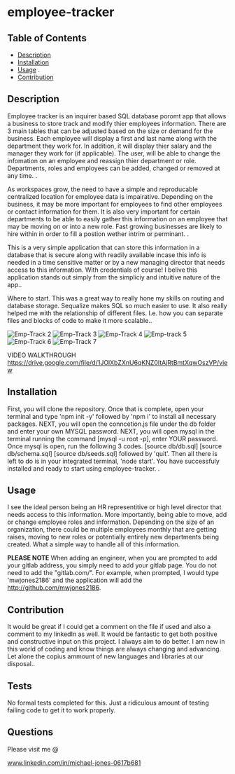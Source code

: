 # employee-tracker

## Table of Contents

  * [Description](#description)
  * [Installation](#installation)
  * [Usage](#usage)
  .
  * [Contribution](#contribution)


 ## Description 

  Employee tracker is an inquirer based SQL database poromt app that allows a business to store track and modify thier employees information. There are 3 main tables that can be adjusted based on the size or demand for the business. Each employee will display a first and last name along with the department they work for. In addition, it will display thier salary and the manager they work for (if applicable). The user, will be able to change the infomation on an employee and reassign thier department or role. Departments, roles and employees can be added, changed or removed at any time. .

  As workspaces grow, the need to have a simple and reproducable centralized location for employee data is impairative. Depending on the business, it may be more important for employees to find other employees or contact information for them. It is also very important for certain departments to be able to easily gather this information on an employee that may be moving on or into a new role. Fast growing businesses are likely to hire within in order to fill a postion wether intrim or perminant. .

  This is a very simple application that can store this information in a database that is secure along with readily available incase this info is needed in a time sensitive matter or by a new managing director that needs access to this information. With credentials of course!  I belive this application stands out simply from the simpliciy and intuitive nature of the app..

  Where to start. This was a great way to really hone my skills on routing and database storage. Sequalize  makes SQL so much easier to use.  It also really helped me with the relationship of different files. I.e. how you can separate files and blocks of code to make it more scalable..
  
![Emp-Track 2](https://user-images.githubusercontent.com/97492542/181431072-d224616b-1048-4085-a1f1-4c74a97fb75f.png)
![Emp-Track 3](https://user-images.githubusercontent.com/97492542/181431074-afbeb326-eba8-4e07-8b7e-5ed514ac53f8.png)
![Emp-Track 4](https://user-images.githubusercontent.com/97492542/181431076-2a2b8d4b-6d61-49b4-a61d-aedfe7ce4ddd.png)
![Emp-track 5](https://user-images.githubusercontent.com/97492542/181431078-373db141-bb33-4c4b-baa0-78d6c2bfe77e.png)
![Emp-Track 6](https://user-images.githubusercontent.com/97492542/181431079-ed8a12b8-260f-426f-b824-6b68a5e72b58.png)
![Emp-Track 7](https://user-images.githubusercontent.com/97492542/181431080-5c266eb5-4875-4d59-874d-6a147b1de16c.png)

VIDEO WALKTHROUGH
https://drive.google.com/file/d/1JOlXbZXnU6qKNZ0ItAjRtBmtXqwOszVP/view

  ## Installation
  First, you will clone the repository. Once that is complete, open your terminal and type 'npm init -y' followed by 'npm i' to install all necessary packages. NEXT, you will open the conncetion.js file under the db folder and enter your own MYSQL password. NEXT, you will open mysql in the terminal running the command [mysql -u root -p], enter YOUR password. Once mysql is open, run the following 3 codes. [source db/db.sql] [source db/schema.sql] [source db/seeds.sql] followed by 'quit'. Then all there is left to do is in your integrated terminal, 'node start'. You have successfuly installed and ready to start using employee-tracker. .

  ## Usage

  I see the ideal person being an HR representitive or high level director that needs access to this information. More importantly, being able to move, add or change employee roles and information. Depending on the size of an organization, there could be multiple employees monthly that are getting raises, moving to new roles or potentially entirely new departments being created. What a simple way to handle all of this information.
  
  **PLEASE NOTE**
  When adding an engineer, when you are prompted to add your gitlab address, you simply need to add your gitlab page. You do not need to add the "gitlab.com/". For example, when prompted, I would type 'mwjones2186' and the application will add the http://github.com/mwjones2186.

  ## Contribution

  It would be great if I could get a comment on the file if used and also a comment to my linkedIn as well. It would be fantastic to get both positive and constructive input on this project. I always aim to do better. I am new in this world of coding and know things are always changing and advancing. Let alone the copius ammount of new languages and libraries at our disposal..

  ## Tests

  No formal tests completed for this. Just a ridiculous amount of testing failing code to get it to work properly. 

  ## Questions

  Please visit me @
  
  <a href= "url"> www.linkedin.com/in/michael-jones-0617b681</a>

  
